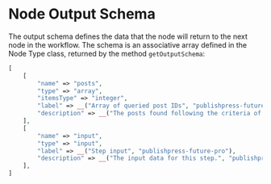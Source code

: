 # Node Output Schema

The output schema defines the data that the node will return to the next node in the workflow. The schema is an associative array defined in the Node Type class, returned by the method `getOutputSchema`:

```php
[
    [
        "name" => "posts",
        "type" => "array",
        "itemsType" => "integer",
        "label" => __("Array of queried post IDs", "publishpress-future-pro"),
        "description" => __("The posts found following the criteria of the query.", "publishpress-future-pro"),
    ],
    [
        "name" => "input",
        "type" => "input",
        "label" => __("Step input", "publishpress-future-pro"),
        "description" => __("The input data for this step.", "publishpress-future-pro"),
    ],
]
```
